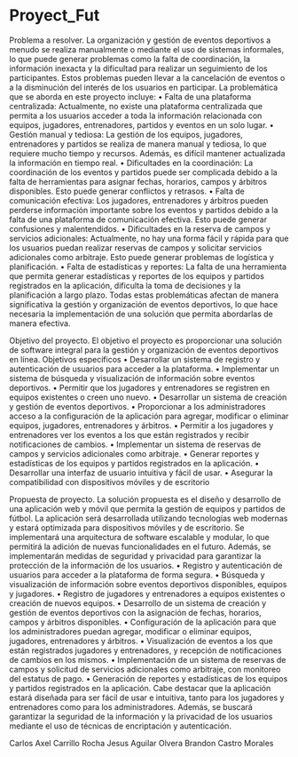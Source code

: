 # Proyect_Fut

Problema a resolver.
La organización y gestión de eventos deportivos a menudo se realiza manualmente
o mediante el uso de sistemas informales, lo que puede generar problemas como la
falta de coordinación, la información inexacta y la dificultad para realizar un
seguimiento de los participantes. Estos problemas pueden llevar a la cancelación
de eventos o a la disminución del interés de los usuarios en participar.
La problemática que se aborda en este proyecto incluye:
• Falta de una plataforma centralizada: Actualmente, no existe una
plataforma centralizada que permita a los usuarios acceder a toda la
información relacionada con equipos, jugadores, entrenadores, partidos y
eventos en un solo lugar.
• Gestión manual y tediosa: La gestión de los equipos, jugadores,
entrenadores y partidos se realiza de manera manual y tediosa, lo que
requiere mucho tiempo y recursos. Además, es difícil mantener actualizada
la información en tiempo real.
• Dificultades en la coordinación: La coordinación de los eventos y partidos
puede ser complicada debido a la falta de herramientas para asignar fechas,
horarios, campos y árbitros disponibles. Esto puede generar conflictos y
retrasos.
• Falta de comunicación efectiva: Los jugadores, entrenadores y árbitros
pueden perderse información importante sobre los eventos y partidos debido
a la falta de una plataforma de comunicación efectiva. Esto puede generar
confusiones y malentendidos.
• Dificultades en la reserva de campos y servicios adicionales:
Actualmente, no hay una forma fácil y rápida para que los usuarios puedan
realizar reservas de campos y solicitar servicios adicionales como arbitraje.
Esto puede generar problemas de logística y planificación.
• Falta de estadísticas y reportes: La falta de una herramienta que permita
generar estadísticas y reportes de los equipos y partidos registrados en la
aplicación, dificulta la toma de decisiones y la planificación a largo plazo.
Todas estas problemáticas afectan de manera significativa la gestión y organización
de eventos deportivos, lo que hace necesaria la implementación de una solución
que permita abordarlas de manera efectiva.


Objetivo del proyecto.
El objetivo el proyecto es proporcionar una solución de software integral
para la gestión y organización de eventos deportivos en línea.
Objetivos específicos
• Desarrollar un sistema de registro y autenticación de usuarios para acceder
a la plataforma.
• Implementar un sistema de búsqueda y visualización de información sobre
eventos deportivos.
• Permitir que los jugadores y entrenadores se registren en equipos existentes
o creen uno nuevo.
• Desarrollar un sistema de creación y gestión de eventos deportivos.
• Proporcionar a los administradores acceso a la configuración de la aplicación
para agregar, modificar o eliminar equipos, jugadores, entrenadores y
árbitros.
• Permitir a los jugadores y entrenadores ver los eventos a los que están
registrados y recibir notificaciones de cambios.
• Implementar un sistema de reservas de campos y servicios adicionales como
arbitraje.
• Generar reportes y estadísticas de los equipos y partidos registrados en la
aplicación.
• Desarrollar una interfaz de usuario intuitiva y fácil de usar.
• Asegurar la compatibilidad con dispositivos móviles y de escritorio


Propuesta de proyecto.
La solución propuesta es el diseño y desarrollo de una aplicación web y móvil que
permita la gestión de equipos y partidos de fútbol.
La aplicación será desarrollada utilizando tecnologías web modernas y estará
optimizada para dispositivos móviles y de escritorio. Se implementará una
arquitectura de software escalable y modular, lo que permitirá la adición de nuevas
funcionalidades en el futuro. Además, se implementarán medidas de seguridad y
privacidad para garantizar la protección de la información de los usuarios.
• Registro y autenticación de usuarios para acceder a la plataforma de forma
segura.
• Búsqueda y visualización de información sobre eventos deportivos
disponibles, equipos y jugadores.
• Registro de jugadores y entrenadores a equipos existentes o creación de
nuevos equipos.
• Desarrollo de un sistema de creación y gestión de eventos deportivos con la
asignación de fechas, horarios, campos y árbitros disponibles.
• Configuración de la aplicación para que los administradores puedan agregar,
modificar o eliminar equipos, jugadores, entrenadores y árbitros.
• Visualización de eventos a los que están registrados jugadores y
entrenadores, y recepción de notificaciones de cambios en los mismos.
• Implementación de un sistema de reservas de campos y solicitud de servicios
adicionales como arbitraje, con monitoreo del estatus de pago.
• Generación de reportes y estadísticas de los equipos y partidos registrados
en la aplicación.
Cabe destacar que la aplicación estará diseñada para ser fácil de usar e intuitiva,
tanto para los jugadores y entrenadores como para los administradores. Además,
se buscará garantizar la seguridad de la información y la privacidad de los usuarios
mediante el uso de técnicas de encriptación y autenticación.





Carlos Axel Carrillo Rocha
Jesus Aguilar Olvera
Brandon Castro Morales
